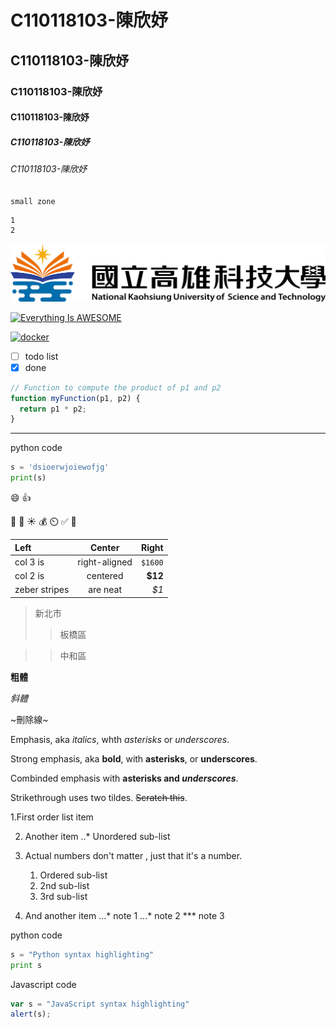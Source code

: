 # C110118103-陳欣妤
## C110118103-陳欣妤
### C110118103-陳欣妤
#### C110118103-陳欣妤
##### C110118103-陳欣妤
###### C110118103-陳欣妤

` small zone `

``` big zone
1
2
```

![NKUST](nkust.png "NKUST")

[![Everything Is AWESOME](https://img.youtube.com/vi/StTqXEQ2l-Y/0.jpg)](https://www.youtube.com/watch?v=StTqXEQ2l-Y "Everything Is AWESOME")

[![docker](https://img.youtube.com/vi/sSm2dRarhPo/0.jpg)](https://www.youtube.com/watch?v=sSm2dRarhPo)

- [ ] todo list
- [x] done

```javascript
// Function to compute the product of p1 and p2
function myFunction(p1, p2) {
  return p1 * p2;
}
```

---
python code
```python
s = 'dsioerwjoiewofjg'
print(s)
```

:smile:
:thumbsup:

:musical_keyboard:
:hamburger:
:sunny:
:moneybag: :timer_clock: :white_check_mark:
:100:

| Left          | Center           | Right        |
| :------------ | :--------------: | ------------:|
| col 3 is      |  right-aligned   | `$1600`      |
| col 2 is      |  centered        | **$12**      |
| zeber stripes |  are neat        | *$1*         |

> 新北市
> > 板橋區

> > 中和區

**粗體**

*斜體*

~刪除線~

Emphasis, aka *italics*, whth *asterisks* or _underscores_.

Strong emphasis, aka **bold**, with **asterisks**, or __underscores__.

Combinded emphasis with **asterisks and _underscores_**.

Strikethrough uses two tildes. ~~Scratch this~~.

1.First order list item

2. Another item
   ..* Unordered sub-list

3. Actual numbers don't matter , just that it's a number.

    1. Ordered sub-list
    2. 2nd sub-list
    3. 3rd sub-list
       
4. And another item
    ...* note 1
    ...* note 2
    *** note 3
  
  
python code
```python
s = "Python syntax highlighting"
print s
```

Javascript code
```javascript
var s = "JavaScript syntax highlighting"
alert(s);
```
